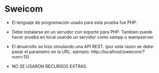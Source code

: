 # Sweicom

+ El lenguaje de programación usado para esta prueba fue PHP.

+ Debe instalarse en un servidor con soporte para PHP. Tambien puede hacer prueba en local usando un servidor como xampp o wampserver.

+ El desarrollo se hizo simulando una API REST. (por esta razon se debe pasar el parametro en la URL. ejemplo: http://localhost/sweicom/?num=15)

+ NO SE USARON RECURSOS EXTRAS.
